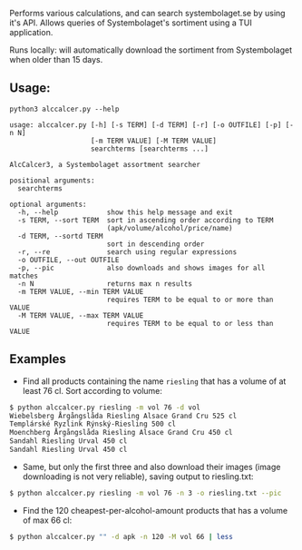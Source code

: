Performs various calculations, and can search systembolaget.se by using it's
API. Allows queries of Systembolaget's sortiment using a TUI application.

Runs locally: will automatically download the sortiment from Systembolaget when older than 15 days.

## Usage:
`python3 alccalcer.py --help`

```
usage: alccalcer.py [-h] [-s TERM] [-d TERM] [-r] [-o OUTFILE] [-p] [-n N]
                    [-m TERM VALUE] [-M TERM VALUE]
                    searchterms [searchterms ...]

AlcCalcer3, a Systembolaget assortment searcher

positional arguments:
  searchterms

optional arguments:
  -h, --help            show this help message and exit
  -s TERM, --sort TERM  sort in ascending order according to TERM
                        (apk/volume/alcohol/price/name)
  -d TERM, --sortd TERM
                        sort in descending order
  -r, --re              search using regular expressions
  -o OUTFILE, --out OUTFILE
  -p, --pic             also downloads and shows images for all matches
  -n N                  returns max n results
  -m TERM VALUE, --min TERM VALUE
                        requires TERM to be equal to or more than VALUE
  -M TERM VALUE, --max TERM VALUE
                        requires TERM to be equal to or less than VALUE
``` 

## Examples

* Find all products containing the name `riesling` that has a volume of at least 76 cl. Sort according to volume:

```bash
$ python alccalcer.py riesling -m vol 76 -d vol
Wiebelsberg Årgångslåda Riesling Alsace Grand Cru 525 cl
Templárské Ryzlink Rýnský-Riesling 500 cl
Moenchberg Årgångslåda Riesling Alsace Grand Cru 450 cl
Sandahl Riesling Urval 450 cl
Sandahl Riesling Urval 450 cl
```

* Same, but only the first three and also download their images (image downloading is not very reliable), saving output to riesling.txt:

```bash
$ python alccalcer.py riesling -m vol 76 -n 3 -o riesling.txt --pic
```

* Find the 120 cheapest-per-alcohol-amount products that has a volume of max 66 cl:

```bash
$ python alccalcer.py "" -d apk -n 120 -M vol 66 | less
```
